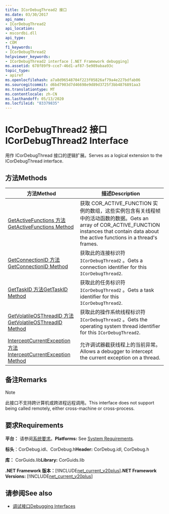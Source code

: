 ```yaml
---
title: ICorDebugThread2 接口
ms.date: 03/30/2017
api_name:
- ICorDebugThread2
api_location:
- mscordbi.dll
api_type:
- COM
f1_keywords:
- ICorDebugThread2
helpviewer_keywords:
- ICorDebugThread2 interface [.NET Framework debugging]
ms.assetid: 678f89f9-cce7-46d1-af87-5e989abaa93c
topic_type:
- apiref
ms.openlocfilehash: a7a8d96548704f223f05826af79a4e227bdfab06
ms.sourcegitcommit: d6bd7903d7d46698e9d89d3725f3bb4876891aa3
ms.translationtype: MT
ms.contentlocale: zh-CN
ms.lasthandoff: 05/13/2020
ms.locfileid: "83379835"
---
```

# <a name="icordebugthread2-interface"></a><span data-ttu-id="3a7bf-102">ICorDebugThread2 接口</span><span class="sxs-lookup"><span data-stu-id="3a7bf-102">ICorDebugThread2 Interface</span></span>
<span data-ttu-id="3a7bf-103">用作 ICorDebugThread 接口的逻辑扩展。</span><span class="sxs-lookup"><span data-stu-id="3a7bf-103">Serves as a logical extension to the ICorDebugThread interface.</span></span>  
  
## <a name="methods"></a><span data-ttu-id="3a7bf-104">方法</span><span class="sxs-lookup"><span data-stu-id="3a7bf-104">Methods</span></span>  
  
|<span data-ttu-id="3a7bf-105">方法</span><span class="sxs-lookup"><span data-stu-id="3a7bf-105">Method</span></span>|<span data-ttu-id="3a7bf-106">描述</span><span class="sxs-lookup"><span data-stu-id="3a7bf-106">Description</span></span>|  
|------------|-----------------|  
|[<span data-ttu-id="3a7bf-107">GetActiveFunctions 方法</span><span class="sxs-lookup"><span data-stu-id="3a7bf-107">GetActiveFunctions Method</span></span>](icordebugthread2-getactivefunctions-method.md)|<span data-ttu-id="3a7bf-108">获取 COR_ACTIVE_FUNCTION 实例的数组，这些实例包含有关线程帧中的活动函数的数据。</span><span class="sxs-lookup"><span data-stu-id="3a7bf-108">Gets an array of COR_ACTIVE_FUNCTION instances that contain data about the active functions in a thread's frames.</span></span>|  
|[<span data-ttu-id="3a7bf-109">GetConnectionID 方法</span><span class="sxs-lookup"><span data-stu-id="3a7bf-109">GetConnectionID Method</span></span>](icordebugthread2-getconnectionid-method.md)|<span data-ttu-id="3a7bf-110">获取此的连接标识符 `ICorDebugThread2` 。</span><span class="sxs-lookup"><span data-stu-id="3a7bf-110">Gets a connection identifier for this `ICorDebugThread2`.</span></span>|  
|[<span data-ttu-id="3a7bf-111">GetTaskID 方法</span><span class="sxs-lookup"><span data-stu-id="3a7bf-111">GetTaskID Method</span></span>](icordebugthread2-gettaskid-method.md)|<span data-ttu-id="3a7bf-112">获取此的任务标识符 `ICorDebugThread2` 。</span><span class="sxs-lookup"><span data-stu-id="3a7bf-112">Gets a task identifier for this `ICorDebugThread2`.</span></span>|  
|[<span data-ttu-id="3a7bf-113">GetVolatileOSThreadID 方法</span><span class="sxs-lookup"><span data-stu-id="3a7bf-113">GetVolatileOSThreadID Method</span></span>](icordebugthread2-getvolatileosthreadid-method.md)|<span data-ttu-id="3a7bf-114">获取此的操作系统线程标识符 `ICorDebugThread2` 。</span><span class="sxs-lookup"><span data-stu-id="3a7bf-114">Gets the operating system thread identifier for this `ICorDebugThread2`.</span></span>|  
|[<span data-ttu-id="3a7bf-115">InterceptCurrentException 方法</span><span class="sxs-lookup"><span data-stu-id="3a7bf-115">InterceptCurrentException Method</span></span>](icordebugthread2-interceptcurrentexception-method.md)|<span data-ttu-id="3a7bf-116">允许调试器截获线程上的当前异常。</span><span class="sxs-lookup"><span data-stu-id="3a7bf-116">Allows a debugger to intercept the current exception on a thread.</span></span>|  
  
## <a name="remarks"></a><span data-ttu-id="3a7bf-117">备注</span><span class="sxs-lookup"><span data-stu-id="3a7bf-117">Remarks</span></span>  
  
> [!NOTE]
> <span data-ttu-id="3a7bf-118">此接口不支持跨计算机或跨进程远程调用。</span><span class="sxs-lookup"><span data-stu-id="3a7bf-118">This interface does not support being called remotely, either cross-machine or cross-process.</span></span>  
  
## <a name="requirements"></a><span data-ttu-id="3a7bf-119">要求</span><span class="sxs-lookup"><span data-stu-id="3a7bf-119">Requirements</span></span>  
 <span data-ttu-id="3a7bf-120">**平台：** 请参阅[系统要求](../../get-started/system-requirements.md)。</span><span class="sxs-lookup"><span data-stu-id="3a7bf-120">**Platforms:** See [System Requirements](../../get-started/system-requirements.md).</span></span>  
  
 <span data-ttu-id="3a7bf-121">**标头**：CorDebug.idl、CorDebug.h</span><span class="sxs-lookup"><span data-stu-id="3a7bf-121">**Header:** CorDebug.idl, CorDebug.h</span></span>  
  
 <span data-ttu-id="3a7bf-122">**库：** CorGuids.lib</span><span class="sxs-lookup"><span data-stu-id="3a7bf-122">**Library:** CorGuids.lib</span></span>  
  
 <span data-ttu-id="3a7bf-123">**.NET Framework 版本：**[!INCLUDE[net_current_v20plus](../../../../includes/net-current-v20plus-md.md)]</span><span class="sxs-lookup"><span data-stu-id="3a7bf-123">**.NET Framework Versions:** [!INCLUDE[net_current_v20plus](../../../../includes/net-current-v20plus-md.md)]</span></span>  
  
## <a name="see-also"></a><span data-ttu-id="3a7bf-124">请参阅</span><span class="sxs-lookup"><span data-stu-id="3a7bf-124">See also</span></span>

- [<span data-ttu-id="3a7bf-125">调试接口</span><span class="sxs-lookup"><span data-stu-id="3a7bf-125">Debugging Interfaces</span></span>](debugging-interfaces.md)
